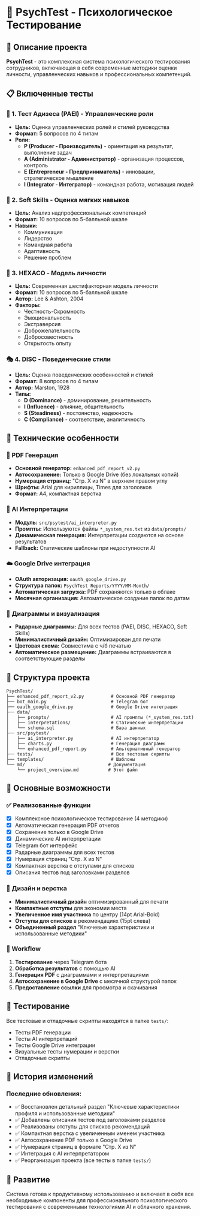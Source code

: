 # 📄 PsychTest - Психологическое Тестирование

## 🎯 Описание проекта

**PsychTest** - это комплексная система психологического тестирования сотрудников, включающая в себя современные методики оценки личности, управленческих навыков и профессиональных компетенций.

## 📋 Включенные тесты

### 🏢 1. Тест Адизеса (PAEI) - Управленческие роли
- **Цель:** Оценка управленческих ролей и стилей руководства
- **Формат:** 5 вопросов по 4 типам
- **Роли:**
  - **P (Producer - Производитель)** - ориентация на результат, выполнение задач
  - **A (Administrator - Администратор)** - организация процессов, контроль
  - **E (Entrepreneur - Предприниматель)** - инновации, стратегическое мышление
  - **I (Integrator - Интегратор)** - командная работа, мотивация людей

### 💼 2. Soft Skills - Оценка мягких навыков
- **Цель:** Анализ надпрофессиональных компетенций
- **Формат:** 10 вопросов по 5-балльной шкале
- **Навыки:**
  - Коммуникация
  - Лидерство
  - Командная работа
  - Адаптивность
  - Решение проблем

### 🧠 3. HEXACO - Модель личности
- **Цель:** Современная шестифакторная модель личности
- **Формат:** 10 вопросов по 5-балльной шкале
- **Автор:** Lee & Ashton, 2004
- **Факторы:**
  - Честность-Скромность
  - Эмоциональность
  - Экстраверсия
  - Доброжелательность
  - Добросовестность
  - Открытость опыту

### 🎭 4. DISC - Поведенческие стили
- **Цель:** Оценка поведенческих особенностей и стилей
- **Формат:** 8 вопросов по 4 типам
- **Автор:** Marston, 1928
- **Типы:**
  - **D (Dominance)** - доминирование, решительность
  - **I (Influence)** - влияние, общительность
  - **S (Steadiness)** - постоянство, надежность
  - **C (Compliance)** - соответствие, аналитичность

## 🔧 Технические особенности

### 📄 PDF Генерация
- **Основной генератор:** `enhanced_pdf_report_v2.py`
- **Автосохранение:** Только в Google Drive (без локальных копий)
- **Нумерация страниц:** "Стр. X из N" в верхнем правом углу
- **Шрифты:** Arial для кириллицы, Times для заголовков
- **Формат:** A4, компактная верстка

### 🤖 AI Интерпретации
- **Модуль:** `src/psytest/ai_interpreter.py`
- **Промпты:** Используются файлы `*_system_res.txt` из `data/prompts/`
- **Динамическая генерация:** Интерпретации создаются на основе результатов
- **Fallback:** Статические шаблоны при недоступности AI

### ☁️ Google Drive интеграция
- **OAuth авторизация:** `oauth_google_drive.py`
- **Структура папок:** `PsychTest Reports/YYYY/MM-Month/`
- **Автоматическая загрузка:** PDF сохраняются только в облаке
- **Месячная организация:** Автоматическое создание папок по датам

### 🎨 Диаграммы и визуализация
- **Радарные диаграммы:** Для всех тестов (PAEI, DISC, HEXACO, Soft Skills)
- **Минималистичный дизайн:** Оптимизирован для печати
- **Цветовая схема:** Совместима с ч/б печатью
- **Автоматическое размещение:** Диаграммы встраиваются в соответствующие разделы

## 📁 Структура проекта

```
PsychTest/
├── enhanced_pdf_report_v2.py          # Основной PDF генератор
├── bot_main.py                        # Telegram бот
├── oauth_google_drive.py              # Google Drive интеграция
├── data/
│   ├── prompts/                       # AI промпты (*_system_res.txt)
│   ├── interpretations/               # Статические интерпретации
│   └── schema.sql                     # База данных
├── src/psytest/
│   ├── ai_interpreter.py              # AI интерпретатор
│   ├── charts.py                      # Генерация диаграмм
│   └── enhanced_pdf_report.py         # Альтернативный генератор
├── tests/                             # Все тестовые скрипты
├── templates/                         # Шаблоны
└── md/                               # Документация
    └── project_overview.md           # Этот файл
```

## 🎯 Основные возможности

### ✅ Реализованные функции
- [x] Комплексное психологическое тестирование (4 методики)
- [x] Автоматическая генерация PDF отчетов
- [x] Сохранение только в Google Drive
- [x] Динамические AI интерпретации
- [x] Telegram бот интерфейс
- [x] Радарные диаграммы для всех тестов
- [x] Нумерация страниц "Стр. X из N"
- [x] Компактная верстка с отступами для списков
- [x] Описания тестов под заголовками разделов

### 🎨 Дизайн и верстка
- **Минималистичный дизайн** оптимизированный для печати
- **Компактные отступы** для экономии места
- **Увеличенное имя участника** по центру (14pt Arial-Bold)
- **Отступы для списков** в рекомендациях (15pt слева)
- **Объединенный раздел** "Ключевые характеристики и использованные методики"

### 🔄 Workflow
1. **Тестирование** через Telegram бота
2. **Обработка результатов** с помощью AI
3. **Генерация PDF** с диаграммами и интерпретациями
4. **Автосохранение в Google Drive** с месячной структурой папок
5. **Предоставление ссылки** для просмотра и скачивания

## 🧪 Тестирование

Все тестовые и отладочные скрипты находятся в папке `tests/`:
- Тесты PDF генерации
- Тесты AI интерпретаций
- Тесты Google Drive интеграции
- Визуальные тесты нумерации и верстки
- Отладочные скрипты

## 📝 История изменений

### Последние обновления:
- ✅ Восстановлен детальный раздел "Ключевые характеристики профиля и использованные методики"
- ✅ Добавлены описания тестов под заголовками разделов
- ✅ Реализованы отступы для списков рекомендаций
- ✅ Компактная верстка с увеличенным именем участника
- ✅ Автосохранение PDF только в Google Drive
- ✅ Нумерация страниц в формате "Стр. X из N"
- ✅ Интеграция с AI интерпретатором
- ✅ Реорганизация проекта (все тесты в папке `tests/`)

## 🚀 Развитие

Система готова к продуктивному использованию и включает в себя все необходимые компоненты для профессионального психологического тестирования с современными технологиями AI и облачного хранения.